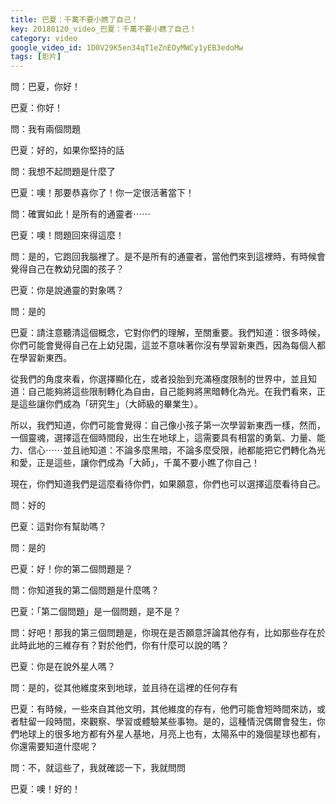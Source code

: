 ```yaml
---
title: 巴夏：千萬不要小瞧了自己！
key: 20180120_video_巴夏：千萬不要小瞧了自己！
category: video
google_video_id: 1D0V29K5en34qT1eZnEOyMWCy1yEB3edoMw
tags: [影片]
---
```


問：巴夏，你好！

巴夏：你好！

問：我有兩個問題

巴夏：好的，如果你堅持的話

問：我想不起問題是什麼了

巴夏：噢！那要恭喜你了！你一定很活著當下！

問：確實如此！是所有的通靈者⋯⋯

巴夏：噢！問題回來得這麼！

問：是的，它跑回我腦裡了。是不是所有的通靈者，當他們來到這裡時，有時候會覺得自己在教幼兒園的孩子？

巴夏：你是說通靈的對象嗎？

問：是的

巴夏：請注意聽清這個概念，它對你們的理解，至關重要。我們知道：很多時候，你們可能會覺得自己在上幼兒園，這並不意味著你沒有學習新東西，因為每個人都在學習新東西。

從我們的角度來看，你選擇顯化在，或者投胎到充滿極度限制的世界中，並且知道：自己能夠將這些限制轉化為自由，自己能夠將黑暗轉化為光。在我們看來，正是這些讓你們成為「研究生」（大師級的畢業生）。

所以，我們知道，你們可能會覺得：自己像小孩子第一次學習新東西一樣，然而，一個靈魂，選擇這在個時間段，出生在地球上，這需要具有相當的勇氣、力量、能力、信心⋯⋯並且祂知道：不論多麼黑暗，不論多麼受限，祂都能把它們轉化為光和愛，正是這些，讓你們成為「大師」，千萬不要小瞧了你自己！

現在，你們知道我們是這麼看待你們，如果願意，你們也可以選擇這麼看待自己。

問：好的

巴夏：這對你有幫助嗎？

問：是的

巴夏：好！你的第二個問題是？

問：你知道我的第二個問題是什麼嗎？

巴夏：「第二個問題」是一個問題，是不是？

問：好吧！那我的第三個問題是，你現在是否願意評論其他存有，比如那些存在於此時此地的三維存有？對於他們，你有什麼可以說的嗎？

巴夏：你是在說外星人嗎？

問：是的，從其他維度來到地球，並且待在這裡的任何存有

巴夏：有時候，一些來自其他文明，其他維度的存有，他們可能會短時間來訪，或者駐留一段時間，來觀察、學習或體驗某些事物。是的，這種情況偶爾會發生，你們地球上的很多地方都有外星人基地，月亮上也有，太陽系中的幾個星球也都有，你還需要知道什麼呢？

問：不，就這些了，我就確認一下，我就問問

巴夏：噢！好的！
